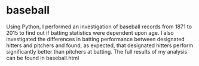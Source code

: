 # baseball
Using Python, I performed an investigation of baseball records from 1871 to 2015 to find out if batting statistics were dependent upon age. I also investigated the differences in batting performance between designated hitters and pitchers and found, as expected, that designated hitters perform significantly better than pitchers at batting. The full results of my analysis can be found in baseball.html
